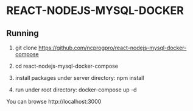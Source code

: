 # REACT-NODEJS-MYSQL-DOCKER 

## Running
1. git clone https://github.com/ncprogpro/react-nodejs-mysql-docker-compose

2. cd react-nodejs-mysql-docker-compose

3. install packages under server directory: npm install

4. run under root directory: docker-compose up -d

You can browse http://localhost:3000 